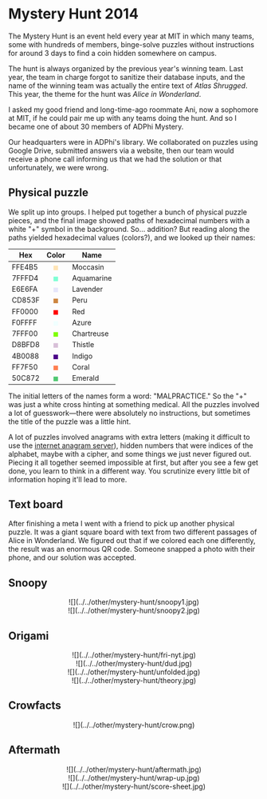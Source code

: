 # Mystery Hunt 2014

The Mystery Hunt is an event held every year at MIT in which many teams, some with hundreds of members, binge-solve puzzles without instructions for around 3 days to find a coin hidden somewhere on campus.

The hunt is always organized by the previous year's winning team. Last year, the team in charge forgot to sanitize their database inputs, and the name of the winning team was actually the entire text of _Atlas Shrugged_. This year, the theme for the hunt was _Alice in Wonderland_.

I asked my good friend and long-time-ago roommate Ani, now a sophomore at MIT, if he could pair me up with any teams doing the hunt. And so I became one of about 30 members of ADPhi Mystery.

Our headquarters were in ADPhi's library. We collaborated on puzzles using Google Drive, submitted answers via a website, then our team would receive a phone call informing us that we had the solution or that unfortunately, we were wrong.

## Physical puzzle

We split up into groups. I helped put together a bunch of physical puzzle pieces, and the final image showed paths of hexadecimal numbers with a white "+" symbol in the background. So... addition? But reading along the paths yielded hexadecimal values (colors?), and we looked up their names:

| Hex    | Color                              | Name       |
|--------|:----------------------------------:|------------|
| FFE4B5 | <div style="color:#FFE4B5">◼</div> | Moccasin   |
| 7FFFD4 | <div style="color:#7FFFD4">◼</div> | Aquamarine |
| E6E6FA | <div style="color:#E6E6FA">◼</div> | Lavender   |
| CD853F | <div style="color:#CD853F">◼</div> | Peru       |
| FF0000 | <div style="color:#FF0000">◼</div> | Red        |
| F0FFFF | <div style="color:#F0FFFF">◼</div> | Azure      |
| 7FFF00 | <div style="color:#7FFF00">◼</div> | Chartreuse |
| D8BFD8 | <div style="color:#D8BFD8">◼</div> | Thistle    |
| 4B0088 | <div style="color:#4B0088">◼</div> | Indigo     |
| FF7F50 | <div style="color:#FF7F50">◼</div> | Coral      |
| 50C872 | <div style="color:#50C872">◼</div> | Emerald    |

The initial letters of the names form a word: "MALPRACTICE." So the "+" was just a white cross hinting at something medical. All the puzzles involved a lot of guesswork—there were absolutely no instructions, but sometimes the title of the puzzle was a little hint.

A lot of puzzles involved anagrams with extra letters (making it difficult to use the [internet anagram server](http://wordsmith.org/anagram/)), hidden numbers that were indices of the alphabet, maybe with a cipher, and some things we just never figured out. Piecing it all together seemed impossible at first, but after you see a few get done, you learn to think in a different way. You scrutinize every little bit of information hoping it'll lead to more.

## Text board

After finishing a meta I went with a friend to pick up another physical puzzle. It was a giant square board with text from two different passages of Alice in Wonderland. We figured out that if we colored each one differently, the result was an enormous QR code. Someone snapped a photo with their phone, and our solution was accepted.

## Snoopy

<center>![](../../other/mystery-hunt/snoopy1.jpg)</center>

<center>![](../../other/mystery-hunt/snoopy2.jpg)</center>   

## Origami

<center>![](../../other/mystery-hunt/fri-nyt.jpg)</center>

<center>![](../../other/mystery-hunt/dud.jpg)</center>

<center>![](../../other/mystery-hunt/unfolded.jpg)</center>

<center>![](../../other/mystery-hunt/theory.jpg)</center>

## Crowfacts

<center>![](../../other/mystery-hunt/crow.png)</center>

## Aftermath

<center>![](../../other/mystery-hunt/aftermath.jpg)</center>

<center>![](../../other/mystery-hunt/wrap-up.jpg)</center>

<center>![](../../other/mystery-hunt/score-sheet.jpg)</center>

<!-- The problem that is not stated. -->
